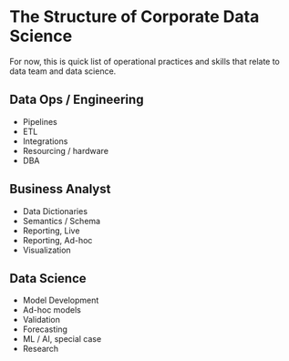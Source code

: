 # The Structure of Corporate Data Science

For now, this is quick list of operational practices and skills that relate to data team and data science. 

## Data Ops / Engineering
* Pipelines
* ETL
* Integrations
* Resourcing / hardware
* DBA

## Business Analyst
* Data Dictionaries
* Semantics / Schema
* Reporting, Live
* Reporting, Ad-hoc
* Visualization

## Data Science
* Model Development
* Ad-hoc models
* Validation
* Forecasting
* ML / AI, special case
* Research

